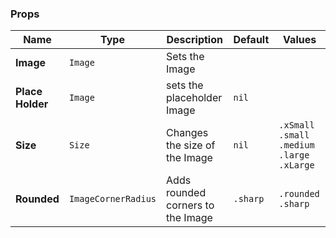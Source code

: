 ### Props
| Name | Type | Description | Default | Values |
| --- | ----------- | --------- | --------- | --------- |
| **Image** | `Image` | Sets the Image |  |  |
| **Place Holder** | `Image` | sets the placeholder Image | `nil` |  |
| **Size** | `Size` | Changes the size of the Image | `nil` | `.xSmall` `.small` `.medium` `.large` `.xLarge` |
| **Rounded** | `ImageCornerRadius` | Adds rounded corners to the Image | `.sharp` | `.rounded` `.sharp` |